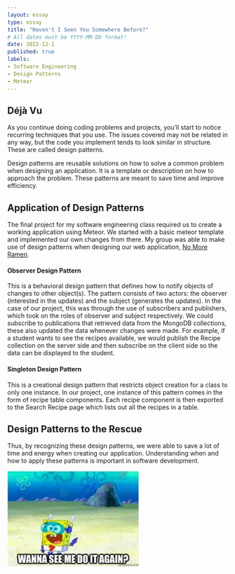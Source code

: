 ```yaml
---
layout: essay
type: essay
title: "Haven't I Seen You Somewhere Before?"
# All dates must be YYYY-MM-DD format!
date: 2022-12-1
published: true
labels:
- Software Engineering
- Design Patterns
- Meteor
---
```


## Déjà Vu

As you continue doing coding problems and projects, you’ll start to notice recurring techniques that you use. The issues covered may not be related in any way, but the code you implement tends to look similar in structure. These are called design patterns.

Design patterns are reusable solutions on how to solve a common problem when designing an application. It is a template or description on how to approach the problem. These patterns are meant to save time and improve efficiency.

## Application of Design Patterns

The final project for my software engineering class required us to create a working application using Meteor. We started with a basic meteor template and implemented our own changes from there. My group was able to make use of design patterns when designing our web application, [No More Ramen](https://no-more-ramen.github.io/).

#### Observer Design Pattern

This is a behavioral design pattern that defines how to notify objects of changes to other object(s). The pattern consists of two actors: the observer (interested in the updates) and the subject (generates the updates). In the case of our project, this was through the use of subscribers and publishers, which took on the roles of observer and subject respectively. We could subscribe to publications that retrieved data from the MongoDB collections, these also updated the data whenever changes were made. For example, if a student wants to see the recipes available, we would publish the Recipe collection on the server side and then subscribe on the client side so the data can be displayed to the student.

#### Singleton Design Pattern

This is a creational design pattern that restricts object creation for a class to only one instance. In our project, one instance of this pattern comes in the form of recipe table components. Each recipe component is then exported to the Search Recipe page which lists out all the recipes in a table. 

## Design Patterns to the Rescue

Thus, by recognizing these design patterns, we were able to save a lot of time and energy when creating our application. Understanding when and how to apply these patterns is important in software development.

<div class="text-center p-4">
    <img width="300px" img class="img-fluid" src="../img/design-patterns/spongebob.jfif">
</div>